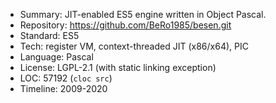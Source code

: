 * Summary:    JIT-enabled ES5 engine written in Object Pascal.
* Repository: https://github.com/BeRo1985/besen.git
* Standard:   ES5
* Tech:       register VM, context-threaded JIT (x86/x64), PIC
* Language:   Pascal
* License:    LGPL-2.1 (with static linking exception)
* LOC:        57192 (`cloc src`)
* Timeline:   2009-2020
